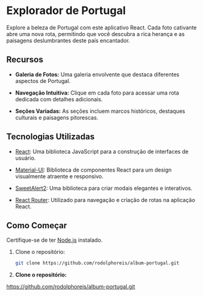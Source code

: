 # Explorador de Portugal

Explore a beleza de Portugal com este aplicativo React. Cada foto cativante abre uma nova rota, permitindo que você descubra a rica herança e as paisagens deslumbrantes deste país encantador.

## Recursos

- **Galeria de Fotos:** Uma galeria envolvente que destaca diferentes aspectos de Portugal.

- **Navegação Intuitiva:** Clique em cada foto para acessar uma rota dedicada com detalhes adicionais.

- **Seções Variadas:** As seções incluem marcos históricos, destaques culturais e paisagens pitorescas.

## Tecnologias Utilizadas

- [React](https://reactjs.org/): Uma biblioteca JavaScript para a construção de interfaces de usuário.

- [Material-UI](https://mui.com/): Biblioteca de componentes React para um design visualmente atraente e responsivo.

- [SweetAlert2](https://sweetalert2.github.io/): Uma biblioteca para criar modais elegantes e interativos.

- [React Router](https://reactrouter.com/): Utilizado para navegação e criação de rotas na aplicação React.

## Como Começar

Certifique-se de ter [Node.js](https://nodejs.org/) instalado.

1. Clone o repositório:

   ```bash
   git clone https://github.com/rodolphoreis/album-portugal.git


1. **Clone o repositório:**
 
https://github.com/rodolphoreis/album-portugal.git
